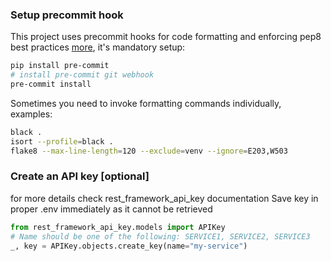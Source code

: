 ### Setup precommit hook
This project uses precommit hooks for code formatting and enforcing pep8 best practices [more](https://pre-commit.com), it's mandatory setup:
```sh
pip install pre-commit
# install pre-commit git webhook
pre-commit install
```
Sometimes you need to invoke formatting commands individually, examples:
```sh
black .
isort --profile=black .
flake8 --max-line-length=120 --exclude=venv --ignore=E203,W503
```



### Create an API key  [optional]

for more details check rest_framework_api_key documentation
Save key in proper .env immediately as it cannot be retrieved

```python
from rest_framework_api_key.models import APIKey
# Name should be one of the following: SERVICE1, SERVICE2, SERVICE3
_, key = APIKey.objects.create_key(name="my-service")
```
